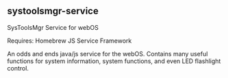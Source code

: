 ## systoolsmgr-service

SysToolsMgr Service for webOS

Requires: Homebrew JS Service Framework

An odds and ends java/js service for the webOS. Contains many useful functions for system information, system functions, and even LED flashlight control.
